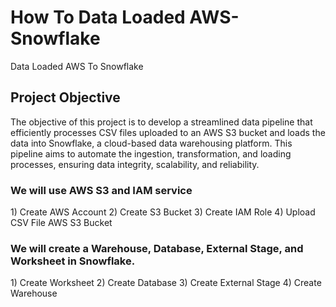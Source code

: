 # How To Data Loaded AWS-Snowflake
Data Loaded AWS To Snowflake


<h2>Project Objective</h2>
The objective of this project is to develop a streamlined data pipeline that efficiently processes CSV files uploaded to an AWS S3 bucket and loads the data into Snowflake, a cloud-based data warehousing platform. This pipeline aims to automate the ingestion, transformation, and loading processes, ensuring data integrity, scalability, and reliability.


<h3>We will use AWS S3 and IAM service</h3>
1) Create AWS Account
2) Create S3 Bucket
3) Create IAM Role
4) Upload CSV File AWS S3 Bucket



<h3>We will create a Warehouse, Database, External Stage, and Worksheet in Snowflake.</h3>
1) Create Worksheet
2) Create Database
3) Create External Stage
4) Create Warehouse
